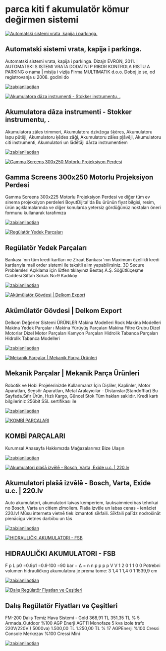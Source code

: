 # parca kiti f akumulatör kömur değirmen sistemi
<a href="https://mnn.zoosnet.net/LR/Chatpre.aspx?id=MNN94995150&p=https://topgrinding.com/" target="_blank">![Automatski sistemi vrata, kapija i parkinga.](https://github.com/technlg/images/blob/main/17.jpg)</a>
## Automatski sistemi vrata, kapija i parkinga.
Automatski sistemi vrata, kapija i parkinga. Dizajn EVRON, 2011. | AUTOMATSKI S ISTEMI VRATA DODATNI P RIBOR KONTROLA RISTU A PARKING o nama | misija i vizija Firma MULTIMATIK d.o.o. Doboj je se, od registrovanja u 2008. godini do
<a href="https://mnn.zoosnet.net/LR/Chatpre.aspx?id=MNN94995150&p=https://topgrinding.com/" target="_blank"><img src="https://github.com/technlg/images/raw/main/chat11.jpg" alt="zaixianliaotian"/></a><a href="//whatsapp.shibangsoft.com/WhatsApp.php" ><img src="https://github.com/technlg/images/raw/main/chat11.png" alt=""></a>
<a href="https://mnn.zoosnet.net/LR/Chatpre.aspx?id=MNN94995150&p=https://topgrinding.com/" target="_blank">![Akumulatora dāza instrumenti - Stokker instrumentu, .](https://github.com/technlg/images/blob/main/2.jpg)</a>
## Akumulatora dāza instrumenti - Stokker instrumentu, .
Akumulatora zāles trimmeri, Akumulatora dzīvžoga šķēres, Akumulatoru lapu pūtēji, Akumulatoru ķēdes zāģi, Akumulatoru zāles pļāvēji, Akumulatoru citi instrumenti, Akumulatori un lādētāji dārza instrumentiem
<a href="https://mnn.zoosnet.net/LR/Chatpre.aspx?id=MNN94995150&p=https://topgrinding.com/" target="_blank"><img src="https://github.com/technlg/images/raw/main/chat11.jpg" alt="zaixianliaotian"/></a><a href="//whatsapp.shibangsoft.com/WhatsApp.php" ><img src="https://github.com/technlg/images/raw/main/chat11.png" alt=""></a>
<a href="https://mnn.zoosnet.net/LR/Chatpre.aspx?id=MNN94995150&p=https://topgrinding.com/" target="_blank">![Gamma Screens 300x250 Motorlu Projeksiyon Perdesi](https://github.com/technlg/images/blob/main/28.jpg)</a>
## Gamma Screens 300x250 Motorlu Projeksiyon Perdesi
Gamma Screens 300x225 Motorlu Projeksiyon Perdesi ve diğer tüm ev sinema projeksiyon perdeleri BoyutDijital'da Bu ürünün fiyat bilgisi, resim, ürün açıklamalarında ve diğer konularda yetersiz gördüğünüz noktaları öneri formunu kullanarak tarafımıza
<a href="https://mnn.zoosnet.net/LR/Chatpre.aspx?id=MNN94995150&p=https://topgrinding.com/" target="_blank"><img src="https://github.com/technlg/images/raw/main/chat11.jpg" alt="zaixianliaotian"/></a><a href="//whatsapp.shibangsoft.com/WhatsApp.php" ><img src="https://github.com/technlg/images/raw/main/chat11.png" alt=""></a>
<a href="https://mnn.zoosnet.net/LR/Chatpre.aspx?id=MNN94995150&p=https://topgrinding.com/" target="_blank">![Regülatör Yedek Parçaları](https://github.com/technlg/images/blob/main/49.jpg)</a>
## Regülatör Yedek Parçaları
Bankası 'nın tüm kredi kartları ve Ziraat Bankası 'nın Maximum özellikli kredi kartlarıyla mail order sistemi ile taksitli alım yapabilirsiniz. 3D Secure Problemleri Açıklama için lütfen tıklayınız Bestaş A.Ş. Söğütlüçeşme Caddesi Siftah Sokak No:9 Kadıköy 
<a href="https://mnn.zoosnet.net/LR/Chatpre.aspx?id=MNN94995150&p=https://topgrinding.com/" target="_blank"><img src="https://github.com/technlg/images/raw/main/chat11.jpg" alt="zaixianliaotian"/></a><a href="//whatsapp.shibangsoft.com/WhatsApp.php" ><img src="https://github.com/technlg/images/raw/main/chat11.png" alt=""></a>
<a href="https://mnn.zoosnet.net/LR/Chatpre.aspx?id=MNN94995150&p=https://topgrinding.com/" target="_blank">![Akümülatör Gövdesi | Delkom Export](https://github.com/technlg/images/blob/main/39.jpg)</a>
## Akümülatör Gövdesi | Delkom Export
Delkom Değerler Sistemi ÜRÜNLER Makina Modelleri Rock Makina Modelleri Makina Yedek Parçalar ı Makina Yürüyüş Parçaları Makina Filtre Grubu Dizel Motorlar Dizel Motor Parçaları Kamyon Parçaları Hidrolik Tabanca Parçaları Hidrolik Tabanca Modelleri 
<a href="https://mnn.zoosnet.net/LR/Chatpre.aspx?id=MNN94995150&p=https://topgrinding.com/" target="_blank"><img src="https://github.com/technlg/images/raw/main/chat11.jpg" alt="zaixianliaotian"/></a><a href="//whatsapp.shibangsoft.com/WhatsApp.php" ><img src="https://github.com/technlg/images/raw/main/chat11.png" alt=""></a>
<a href="https://mnn.zoosnet.net/LR/Chatpre.aspx?id=MNN94995150&p=https://topgrinding.com/" target="_blank">![Mekanik Parçalar | Mekanik Parça Ürünleri](https://github.com/technlg/images/blob/main/22.jpg)</a>
## Mekanik Parçalar | Mekanik Parça Ürünleri
Robotik ve Hobi Projelerinizde Kullanmanız İçin Dişliler, Kaplinler, Motor Aparatları, Sensör Aparatları, Metal Aralayıcılar - Distanslar(Standofflar) Bu Sayfada.Sıfır Ürün, Hızlı Kargo, Güncel Stok Tüm hakları saklıdır. Kredi kartı bilgileriniz 256bit SSL sertifikası ile 
<a href="https://mnn.zoosnet.net/LR/Chatpre.aspx?id=MNN94995150&p=https://topgrinding.com/" target="_blank"><img src="https://github.com/technlg/images/raw/main/chat11.jpg" alt="zaixianliaotian"/></a><a href="//whatsapp.shibangsoft.com/WhatsApp.php" ><img src="https://github.com/technlg/images/raw/main/chat11.png" alt=""></a>
<a href="https://mnn.zoosnet.net/LR/Chatpre.aspx?id=MNN94995150&p=https://topgrinding.com/" target="_blank">![KOMBİ PARÇALARI](https://github.com/technlg/images/blob/main/27.jpg)</a>
## KOMBİ PARÇALARI
Kurumsal Anasayfa Hakkımızda Mağazalarımız Bize Ulaşın
<a href="https://mnn.zoosnet.net/LR/Chatpre.aspx?id=MNN94995150&p=https://topgrinding.com/" target="_blank"><img src="https://github.com/technlg/images/raw/main/chat11.jpg" alt="zaixianliaotian"/></a><a href="//whatsapp.shibangsoft.com/WhatsApp.php" ><img src="https://github.com/technlg/images/raw/main/chat11.png" alt=""></a>
<a href="https://mnn.zoosnet.net/LR/Chatpre.aspx?id=MNN94995150&p=https://topgrinding.com/" target="_blank">![Akumulatori plašā izvēlē - Bosch, Varta, Exide u.c. | 220.lv](https://github.com/technlg/images/blob/main/48.jpg)</a>
## Akumulatori plašā izvēlē - Bosch, Varta, Exide u.c. | 220.lv
Auto akumulatori, akumulatori laivas kemperiem, lauksaimniecības tehnikai no Bosch, Varta un citiem zīmoliem. Plaša izvēle un labas cenas - ienāciet 220.lv! Mūsu interneta vietnē tiek izmantoti sīkfaili. Sīkfaili palīdz nodrošināt pienācīgu vietnes darbību un tās 
<a href="https://mnn.zoosnet.net/LR/Chatpre.aspx?id=MNN94995150&p=https://topgrinding.com/" target="_blank"><img src="https://github.com/technlg/images/raw/main/chat11.jpg" alt="zaixianliaotian"/></a><a href="//whatsapp.shibangsoft.com/WhatsApp.php" ><img src="https://github.com/technlg/images/raw/main/chat11.png" alt=""></a>
<a href="https://mnn.zoosnet.net/LR/Chatpre.aspx?id=MNN94995150&p=https://topgrinding.com/" target="_blank">![HIDRAULIČKI AKUMULATORI - FSB](https://github.com/technlg/images/blob/main/54.jpg)</a>
## HIDRAULIČKI AKUMULATORI - FSB
F p L p0 =0.9p1 =0.9⋅100 =90 bar − ∆ = n n p p p p V V 1 2 0 1 1 0 0 Potrebni volumen hidrauličkog akumulatora je prema tome: 3 1,4 1 1,4 0 1 1539,9 cm 
<a href="https://mnn.zoosnet.net/LR/Chatpre.aspx?id=MNN94995150&p=https://topgrinding.com/" target="_blank"><img src="https://github.com/technlg/images/raw/main/chat11.jpg" alt="zaixianliaotian"/></a><a href="//whatsapp.shibangsoft.com/WhatsApp.php" ><img src="https://github.com/technlg/images/raw/main/chat11.png" alt=""></a>
<a href="https://mnn.zoosnet.net/LR/Chatpre.aspx?id=MNN94995150&p=https://topgrinding.com/" target="_blank">![Dalış Regülatör Fiyatları ve Çeşitleri](https://github.com/technlg/images/blob/main/8.jpg)</a>
## Dalış Regülatör Fiyatları ve Çeşitleri
FM-200 Dalış Temiz Hava Sistemi - Gold 368,91 TL 351,35 TL % 5 Armada_Outdoor %100 AGP Enerji AGT11 Monofaze 5 kva izole trafo 220V/220V ( 5000va) 1.500,00 TL 1.250,00 TL % 17 AGPEnerji %100 Cressi Console Merkezav %100 Cressi Mini 
<a href="https://mnn.zoosnet.net/LR/Chatpre.aspx?id=MNN94995150&p=https://topgrinding.com/" target="_blank"><img src="https://github.com/technlg/images/raw/main/chat11.jpg" alt="zaixianliaotian"/></a><a href="//whatsapp.shibangsoft.com/WhatsApp.php" ><img src="https://github.com/technlg/images/raw/main/chat11.png" alt=""></a>
